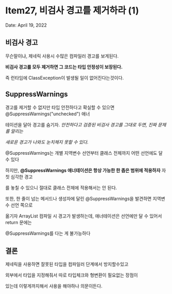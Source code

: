 # Item27, 비검사 경고를 제거하라 (1)

Date: April 19, 2022

## 비검사 경고

무슨말이냐, 제네릭 사용시 수많은 컴파일러 경고를 보게된다.

**비검사 경고를 모두 제거하면 그 코드는 타입 안정성이 보장된다.**

즉 런타임에 ClassException이 발생될 일이 없어진다는것이다.

## **SuppressWarnings**

경고를 제거할 수 없지만 타입 안전하다고 확실할 수 있으면 @SuppressWarnings("unchecked") 애너

테이션을 달아 경고를 숨기자. *안전하다고 검증된 비검사 경고를 그대로 두면, 진짜 문제를 알리는* 

*새로운 경고가 나와도 눈치채지 못할 수 있다.*

@SuppressWarnings는 개별 지역변수 선언부터 클래스 전체까지 어떤 선언에도 달 수 있다

하지만, **@SuppressWarnings 애너테이션은 항상 가능한 한 좁은 범위에 적용하자** 자칫 심각한 경고

를 놓칠 수 있으니 절대로 클래스 전체에 적용해서는 안 된다. 

또한, 한 줄이 넘는 메서드나 생성자에 달린 @SuppressWarnings을 발견하면 지역변수 선언 쪽으로 

옮기자 ArrayList 컴파일 시 경고가 발생하는데, 애너테이션은 선언에만 달 수 있어서 return 문에는 

@SuppressWarnings를 다는 게 불가능하다

## 결론

제네릭을 사용하면 잘못된 타입을 컴파일러 단계에서 방지할수있고

외부에서 타입을 지정해줘서 따로 타입체크와 형변환이 필요없는 장점이 

있는데 이렇게까지해서 사용을 해야하나 의문이든다.
